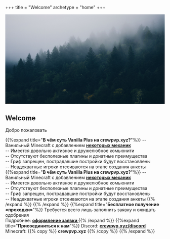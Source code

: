 +++
title = "Welcome"
archetype = "home"
+++


![121](./forest.jpg)
## Welcome
<gray>Добро пожаловать</gray>


{{%expand title="**В чём суть Vanilla Plus на crewpvp.xyz?**"%}}
-- Ванильный Minecraft с добавлением [**некоторых механик** <i class="fa-solid fa-gear scale"></i>](../new-mechanics)\
-- Имеется довольно активное и дружелюбное комьюнити\
-- Отсутствуют бесполезные плагины и донатные преимущества\
-- Гриф запрещен, пострадавшие постройки будут восстановлены\
-- Неадекватные игроки отсеиваются на этапе создания анкеты
{{%expand title="**В чём суть Vanilla Plus на crewpvp.xyz?**"%}}
-- Ванильный Minecraft с добавлением [**некоторых механик** <i class="fa-solid fa-gear scale"></i>](../new-mechanics)\
-- Имеется довольно активное и дружелюбное комьюнити\
-- Отсутствуют бесполезные плагины и донатные преимущества\
-- Гриф запрещен, пострадавшие постройки будут восстановлены\
-- Неадекватные игроки отсеиваются на этапе создания анкеты
{{% /expand %}}
{{% /expand %}}
{{%expand title="**Бесплатное получение «проходки»**"%}}
Требуется всего лишь заполнить заявку и ожидать одобрения\
Подробнее: [**оформление заявки <i class="fa-solid fa-pen fa-xs scale"></i>**](../about-us/start-playing)
{{% /expand %}}
{{%expand title="**Присоединиться к нам**"%}}
Discord: [**crewpvp.xyz/discord** <i class="fa-brands fa-discord fa-xs scale"></i>](https://discord.com/invite/uKreqjn)\
Minecraft: {{% copy %}} **crewpvp.xyz** <i class="fa-solid fa-copy fa-2xs scale"></i> {{% /copy %}}
{{% /expand %}}
